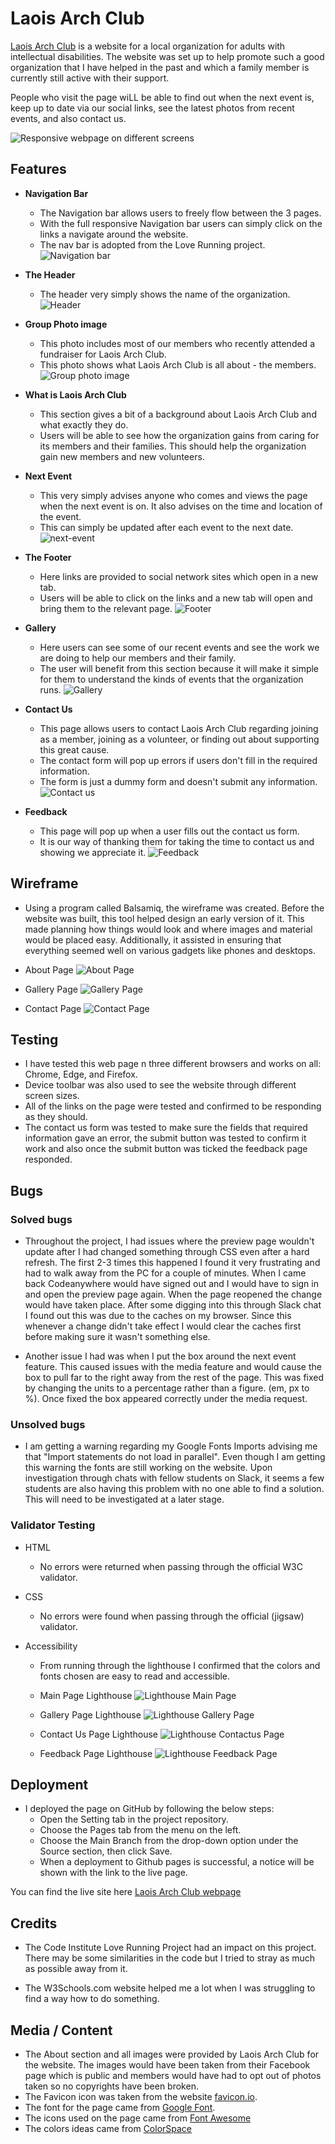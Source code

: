 # Laois Arch Club

[Laois Arch Club](https://conal2023.github.io/LaoisArchClub/) is a website for a local organization for adults with intellectual disabilities. The website was set up to help promote such a good organization that I have helped in the past and which a family member is currently still active with their support.

People who visit the page wiLL be able to find out when the next event is, keep up to date via our social links, see the latest photos from recent events, and also contact us.

![Responsive webpage on different screens](docs/screenshots/responsive.JPG)

## Features

- **Navigation Bar**

  - The Navigation bar allows users to freely flow between the 3 pages.
  - With the full responsive Navigation bar users can simply click on the links a navigate around the website.
  - The nav bar is adopted from the Love Running project.
    ![Navigation bar](docs/screenshots/nav-bar.JPG)

- **The Header**

  - The header very simply shows the name of the organization.
    ![Header](docs/screenshots/header.JPG)

- **Group Photo image**

  - This photo includes most of our members who recently attended a fundraiser for Laois Arch Club.
  - This photo shows what Laois Arch Club is all about - the members.
    ![Group photo image](docs/screenshots/group-photo.JPG)

- **What is Laois Arch Club**

  - This section gives a bit of a background about Laois Arch Club and what exactly they do.
  - Users will be able to see how the organization gains from caring for its members and their families. This should help the organization gain new members and new volunteers.

- **Next Event**

  - This very simply advises anyone who comes and views the page when the next event is on. It also advises on the time and location of the event.
  - This can simply be updated after each event to the next date.
    ![next-event](docs/screenshots/next-event.JPG)

- **The Footer**

  - Here links are provided to social network sites which open in a new tab.
  - Users will be able to click on the links and a new tab will open and bring them to the relevant page.
    ![Footer](docs/screenshots/footer.JPG)

- **Gallery**

  - Here users can see some of our recent events and see the work we are doing to help our members and their family.
  - The user will benefit from this section because it will make it simple for them to understand the kinds of events that the organization runs.
    ![Gallery](docs/screenshots/gallery.jpg)

- **Contact Us**

  - This page allows users to contact Laois Arch Club regarding joining as a member, joining as a volunteer, or finding out about supporting this great cause.
  - The contact form will pop up errors if users don't fill in the required information.
  - The form is just a dummy form and doesn't submit any information.
    ![Contact us](docs/screenshots/contact-us.JPG)

- **Feedback**

  - This page will pop up when a user fills out the contact us form.
  - It is our way of thanking them for taking the time to contact us and showing we appreciate it.
    ![Feedback](docs/screenshots/feedback.JPG)


## Wireframe

- Using a program called Balsamiq, the wireframe was created. Before the website was built, this tool helped design an early version of it. This made planning how things would look and where images and material would be placed easy. Additionally, it assisted in ensuring that everything seemed well on various gadgets like phones and desktops.

- About Page
  ![About Page](docs/screenshots/wireframe-about.JPG)

- Gallery Page
  ![Gallery Page](docs/screenshots/wireframe-gallery.JPG)

- Contact Page
  ![Contact Page](docs/screenshots/wireframe-contactus.JPG)

## Testing

- I have tested this web page n three different browsers and works on all: Chrome, Edge, and Firefox.
- Device toolbar was also used to see the website through different screen sizes.
- All of the links on the page were tested and confirmed to be responding as they should.
- The contact us form was tested to make sure the fields that required information gave an error, the submit button was tested to confirm it work and also once the submit button was ticked the feedback page responded.

## Bugs

### Solved bugs

- Throughout the project, I had issues where the preview page wouldn't update after I had changed something through CSS even after a hard refresh. The first 2-3 times this happened I found it very frustrating and had to walk away from the PC for a couple of minutes. When I came back Codeanywhere would have signed out and I would have to sign in and open the preview page again. When the page reopened the change would have taken place. After some digging into this through Slack chat I found out this was due to the caches on my browser. Since this whenever a change didn't take effect I would clear the caches first before making sure it wasn't something else.

- Another issue I had was when I put the box around the next event feature. This caused issues with the media feature and would cause the box to pull far to the right away from the rest of the page. This was fixed by changing the units to a percentage rather than a figure. (em, px to %). Once fixed the box appeared correctly under the media request.

### Unsolved bugs

- I am getting a warning regarding my Google Fonts Imports advising me that "Import statements do not load in parallel". Even though I am getting this warning the fonts are still working on the website. Upon investigation through chats with fellow students on Slack, it seems a few students are also having this problem with no one able to find a solution. This will need to be investigated at a later stage.

### Validator Testing

- HTML

  - No errors were returned when passing through the official W3C validator.

- CSS

  - No errors were found when passing through the official (jigsaw) validator.

- Accessibility

  - From running through the lighthouse I confirmed that the colors and fonts chosen are easy to read and accessible.

  - Main Page Lighthouse
    ![Lighthouse Main Page](docs/screenshots/lighthouse-home.JPG)

  - Gallery Page Lighthouse
    ![Lighthouse Gallery Page](docs/screenshots/lighthouse-gallery.JPG)

  - Contact Us Page Lighthouse
    ![Lighthouse Contactus Page](docs/screenshots/lighthouse-contactus.JPG)
  
  - Feedback Page Lighthouse
    ![Lighthouse Feedback Page](docs/screenshots/lighthouse-feedback.JPG)

## Deployment

- I deployed the page on GitHub by following the below steps:
  - Open the Setting tab in the project repository.
  - Choose the Pages tab from the menu on the left.
  - Choose the Main Branch from the drop-down option under the Source section, then click Save.
  - When a deployment to Github pages is successful, a notice will be shown with the link to the live page.

You can find the live site here [Laois Arch Club webpage](https://conal2023.github.io/LaoisArchClub/)

## Credits

- The Code Institute Love Running Project had an impact on this project. There may be some similarities in the code but I tried to stray as much as possible away from it.

- The W3Schools.com website helped me a lot when I was struggling to find a way how to do something.

## Media / Content

- The About section and all images were provided by Laois Arch Club for the website. The images would have been taken from their Facebook page which is public and members would have had to opt out of photos taken so no copyrights have been broken.
- The Favicon icon was taken from the website [favicon.io](https://favicon.io/).
- The font for the page came from [Google Font](https://fonts.google.com/).
- The icons used on the page came from [Font Awesome](https://fontawesome.com/)
- The colors ideas came from [ColorSpace](https://mycolor.space/)
